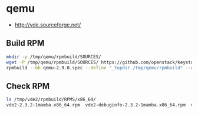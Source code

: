 # qemu
* http://vde.sourceforge.net/


## Build RPM
``` bash
mkdir -p /tmp/qemu/rpmbuild/SOURCES/
wget -P /tmp/qemu/rpmbuild/SOURCES/ https://github.com/openstack/keystone/archive/12.0.0.0b2.tar.gz
rpmbuild --bb qemu-2.9.0.spec --define "_topdir /tmp/qemu/rpmbuild" --define
```


## Check RPM
``` bash
ls /tmp/vde2/rpmbuild/RPMS/x86_64/
vde2-2.3.2-1mamba.x86_64.rpm  vde2-debuginfo-2.3.2-1mamba.x86_64.rpm  vde2-devel-2.3.2-1mamba.x86_64.rpm
```
